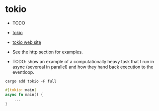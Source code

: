 # tokio

* TODO

* [tokio](https://crates.io/crates/tokio)
* [tokio web site](https://tokio.rs/)

* See the http section for examples.

* TODO: show an example of a computationally heavy task that I run in async (severeal in parallel) and how they hand back execution to the eventloop.

```
cargo add tokio -F full
```

```rust
#[tokio::main]
async fn main() {
    ...
}
```

